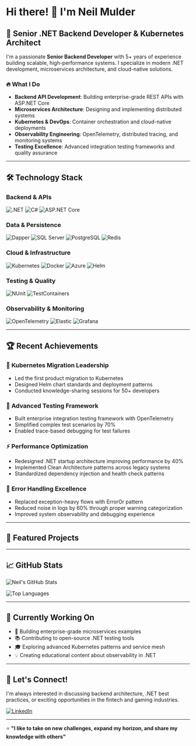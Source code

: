 # Hi there! 👋 I'm Neil Mulder

## 🚀 Senior .NET Backend Developer & Kubernetes Architect

I'm a passionate **Senior Backend Developer** with 5+ years of experience building scalable, high-performance systems. I specialize in modern .NET development, microservices architecture, and cloud-native solutions.

### 🔥 What I Do

- **Backend API Development**: Building enterprise-grade REST APIs with ASP.NET Core
- **Microservices Architecture**: Designing and implementing distributed systems
- **Kubernetes & DevOps**: Container orchestration and cloud-native deployments
- **Observability Engineering**: OpenTelemetry, distributed tracing, and monitoring systems
- **Testing Excellence**: Advanced integration testing frameworks and quality assurance

---

## 🛠️ Technology Stack

### Backend & APIs
![.NET](https://img.shields.io/badge/.NET_8-512BD4?style=for-the-badge&logo=dotnet&logoColor=white)
![C#](https://img.shields.io/badge/C%23-239120?style=for-the-badge&logo=c-sharp&logoColor=white)
![ASP.NET Core](https://img.shields.io/badge/ASP.NET_Core-512BD4?style=for-the-badge&logo=dotnet&logoColor=white)

### Data & Persistence
![Dapper](https://img.shields.io/badge/Dapper-FF6B35?style=for-the-badge&logo=nuget&logoColor=white)
![SQL Server](https://img.shields.io/badge/SQL_Server-CC2927?style=for-the-badge&logo=microsoft-sql-server&logoColor=white)
![PostgreSQL](https://img.shields.io/badge/PostgreSQL-336791?style=for-the-badge&logo=postgresql&logoColor=white)
![Redis](https://img.shields.io/badge/Redis-DC382D?style=for-the-badge&logo=redis&logoColor=white)

### Cloud & Infrastructure
![Kubernetes](https://img.shields.io/badge/Kubernetes-326CE5?style=for-the-badge&logo=kubernetes&logoColor=white)
![Docker](https://img.shields.io/badge/Docker-2496ED?style=for-the-badge&logo=docker&logoColor=white)
![Azure](https://img.shields.io/badge/Microsoft_Azure-0078D4?style=for-the-badge&logo=microsoft-azure&logoColor=white)
![Helm](https://img.shields.io/badge/Helm-0F1689?style=for-the-badge&logo=helm&logoColor=white)

### Testing & Quality
![NUnit](https://img.shields.io/badge/NUnit-22B2B5?style=for-the-badge&logo=nunit&logoColor=white)
![TestContainers](https://img.shields.io/badge/TestContainers-40D0FB?style=for-the-badge&logoColor=white)

### Observability & Monitoring
![OpenTelemetry](https://img.shields.io/badge/OpenTelemetry-000000?style=for-the-badge&logo=opentelemetry&logoColor=white)
![Elastic](https://img.shields.io/badge/Elastic-005571?style=for-the-badge&logo=elastic&logoColor=white)
![Grafana](https://img.shields.io/badge/Grafana-F46800?style=for-the-badge&logo=grafana&logoColor=white)

---

## 🏆 Recent Achievements

### 🎯 **Kubernetes Migration Leadership**
- Led the first product migration to Kubernetes
- Designed Helm chart standards and deployment patterns
- Conducted knowledge-sharing sessions for 50+ developers

### 🧪 **Advanced Testing Framework**
- Built enterprise integration testing framework with OpenTelemetry
- Simplified complex test scenarios by 70%
- Enabled trace-based debugging for test failures

### ⚡ **Performance Optimization**
- Redesigned .NET startup architecture improving performance by 40%
- Implemented Clean Architecture patterns across legacy systems
- Standardized dependency injection and health check patterns

### 🚨 **Error Handling Excellence**
- Replaced exception-heavy flows with ErrorOr pattern
- Reduced noise in logs by 60% through proper warning categorization
- Improved system observability and debugging experience

---

## 🚧 Featured Projects

<!-- ### 🎮 [GameLeaderboard-API](https://github.com/npmulder/GameLeaderboard-API)
Enterprise gaming leaderboard system showcasing microservices, real-time features, and scalable architecture.
- **Tech**: .NET 8, SignalR, Redis, RabbitMQ, Kubernetes
- **Features**: Real-time updates, anti-cheat measures, tournament system

### 💰 [FinTech-Payment-API](https://github.com/npmulder/FinTech-Payment-API)
Production-ready payment processing system demonstrating financial services expertise.
- **Tech**: .NET 8, CQRS, Event Sourcing, PCI DSS patterns
- **Features**: Multi-currency, fraud detection, compliance

### 🔒 [CryptoVault](https://github.com/npmulder/CryptoVault)
Secure cryptocurrency seed phrase storage with enterprise security patterns.
- **Tech**: .NET 8, Clean Architecture, AES-256 encryption
- **Features**: JWT auth, audit trails, tokenization

### 🧪 [DotNet-Testing-Framework](https://github.com/npmulder/DotNet-Testing-Framework)
Advanced integration testing framework with OpenTelemetry observability.
- **Tech**: NUnit, TestContainers, OpenTelemetry
- **Features**: Fluent APIs, trace debugging, automated setup

### 📊 [ObservabilityStack](https://github.com/npmulder/ObservabilityStack)
Comprehensive monitoring and observability platform for .NET microservices.
- **Tech**: Elastic Stack, Jaeger, Prometheus, Grafana
- **Features**: Distributed tracing, SLI/SLO monitoring, alerting -->

---

## 📈 GitHub Stats

![Neil's GitHub Stats](https://github-readme-stats.vercel.app/api?username=npmulder&show_icons=true&theme=tokyonight&hide_border=true&include_all_commits=true)

![Top Languages](https://github-readme-stats.vercel.app/api/top-langs/?username=npmulder&layout=compact&theme=tokyonight&hide_border=true)

---

## 🎯 Currently Working On

- 🔨 Building enterprise-grade microservices examples
- 📚 Contributing to open-source .NET testing tools
- 🎓 Exploring advanced Kubernetes patterns and service mesh
- 💡 Creating educational content about observability in .NET

---

## 🤝 Let's Connect!

I'm always interested in discussing backend architecture, .NET best practices, or exciting opportunities in the fintech and gaming industries.

[![LinkedIn](https://img.shields.io/badge/LinkedIn-0077B5?style=for-the-badge&logo=linkedin&logoColor=white)](https://za.linkedin.com/pub/neil-mulder/41/a7b/b83)

---

⭐️ **"I like to take on new challenges, expand my horizon, and share my knowledge with others"**